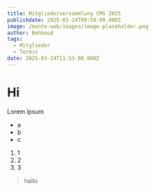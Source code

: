 ```yaml
---
title: Mitgliederversammlung CMS 2025
publishdate: 2025-03-24T09:58:00.000Z
image: /monte-web/images/image-placeholder.png
author: Behboud
tags:
  - Mitglieder
  - Termin
date: 2025-03-24T11:53:00.000Z
---
```

# Hi

Lorem ipsum

* a
* b
* c

1. 1
2. 2
3. 3

> hallo
